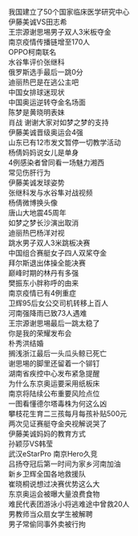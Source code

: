 我国建立了50个国家临床医学研究中心  
伊藤美诚VS田志希  
王宗源谢思埸男子双人3米板夺金  
南京疫情传播链增至170人  
OPPO柯南联名  
水谷隼评价张继科  
俄罗斯选手最后一跳0分  
迪丽热巴是在逃公主吧  
中国女排球迷现状  
中国奥运逆转夺金名场面  
陈梦是黄晓明表妹  
肖战 谢谢大家对如梦之梦的支持  
伊藤美诚晋级奥运会4强  
山东已有12市发文暂停一切教学活动  
杨倩妈妈说女儿是单身  
4例感染者曾同看一场魅力湘西  
常见伤肝行为  
伊藤美诚发球姿势  
张继科发与水谷隼对战视频  
杨倩微博换头像  
唐山大地震45周年  
如梦之梦长沙演出取消  
迪丽热巴杨洋对视  
跳水男子双人3米跳板决赛  
中国组合赛艇女子四人双桨夺金  
拜尔斯退出体操全能决赛  
巅峰时期的林丹有多强  
樊振东小胖称呼的由来  
南京疫情已有4例重症  
卫辉95后女公交司机转移上百人  
河南强降雨已致73人遇难  
王宗源谢思埸最后一跳太稳了  
你是我的荣耀发布会  
朴秀洪结婚  
搁浅浙江最后一头瓜头鲸已死亡  
谢思埸的脚里还留着一个铆钉  
湖南省疾控中心发布紧急提醒  
为什么东京奥运要采用纸板床  
南京将陆续公布重要风险点位  
一图看懂德尔塔毒株为何这么凶  
攀枝花生育二三孩每月每孩补贴500元  
两次见证赛艇夺金央视解说哭了  
伊藤美诚妈妈的教育方式  
孙颖莎VS韩莹  
武汉eStarPro 南京Hero久竞  
吕扬夺冠后第一时间为家乡河南加油  
新乡卫辉全国各地救援队  
崔晓桐说想过决赛优势这么大  
东京奥运会被曝大量浪费食物  
难民代表团游泳小将逃难途中曾救20人  
男教师当众扇女学生被解聘  
男子常偷同事外卖被行拘  
